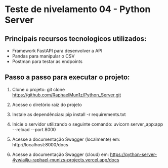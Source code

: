 # Teste de nivelamento 04 - Python Server

## Principais recursos tecnologicos utilizados:
 - Framework FastAPI para desenvolver a API
 - Pandas para manipular o CSV
 - Postman para testar as endpoints

## Passo a passo para executar o projeto:

1. Clone o projeto:
git clone https://github.com/RaphaelMun1z/Python_Server.git

2. Acesse o diretório raiz do projeto

3. Instale as dependências:
pip install -r requirements.txt

4. Inicie o servidor utilizando o seguinte comando:
uvicorn server_app:app --reload --port 8000

5. Acesse a documentação Swagger (localmente) em:
http://localhost:8000/docs

6. Acesse a documentação Swagger (cloud) em:
https://python-server-4ywiailju-raphael-munizs-projects.vercel.app/docs